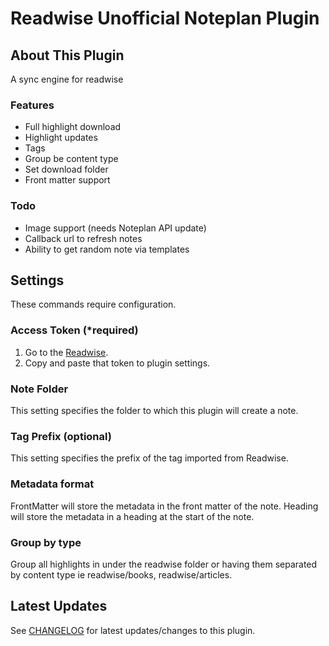 # Readwise Unofficial Noteplan Plugin

## About This Plugin 

A sync engine for readwise

### Features
- Full highlight download
- Highlight updates
- Tags
- Group be content type
- Set download folder
- Front matter support
### Todo
* Image support (needs Noteplan API update)
* Callback url to refresh notes
* Ability to get random note via templates

## Settings

These commands require configuration.

### Access Token (*required)

1. Go to the [Readwise](readwise.io/access_token).
2. Copy and paste that token to plugin settings.

### Note Folder

This setting specifies the folder to which this plugin will create a note.

### Tag Prefix (optional)

This setting specifies the prefix of the tag imported from Readwise.

### Metadata format

FrontMatter will store the metadata in the front matter of the note. Heading will store the metadata in a heading at the start of the note.

### Group by type

Group all highlights in under the readwise folder or having them separated by content type ie readwise/books, readwise/articles.

## Latest Updates

See [CHANGELOG](https://github.com/NotePlan/plugins/blob/main/aaronpoweruser.ReadwiseUnofficial/CHANGELOG.md) for latest updates/changes to this plugin.